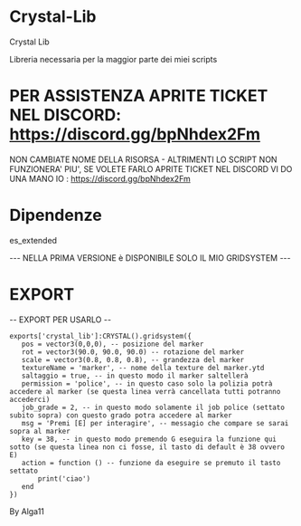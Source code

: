 # Crystal-Lib
Crystal Lib

Libreria necessaria per la maggior parte dei miei scripts

# PER ASSISTENZA APRITE TICKET NEL DISCORD: https://discord.gg/bpNhdex2Fm

NON CAMBIATE NOME DELLA RISORSA - ALTRIMENTI LO SCRIPT NON FUNZIONERA' PIU', SE VOLETE FARLO APRITE TICKET NEL DISCORD VI DO UNA MANO IO : https://discord.gg/bpNhdex2Fm

# Dipendenze

es_extended

--- NELLA PRIMA VERSIONE è DISPONIBILE SOLO IL MIO GRIDSYSTEM ---

# EXPORT

-- EXPORT PER USARLO --
 ```
exports['crystal_lib']:CRYSTAL().gridsystem({ 
    pos = vector3(0,0,0), -- posizione del marker
    rot = vector3(90.0, 90.0, 90.0) -- rotazione del marker
    scale = vector3(0.8, 0.8, 0.8), -- grandezza del marker
    textureName = 'marker', -- nome della texture del marker.ytd
    saltaggio = true, -- in questo modo il marker saltellerà
    permission = 'police', -- in questo caso solo la polizia potrà accedere al marker (se questa linea verrà cancellata tutti potranno accederci)
    job_grade = 2, -- in questo modo solamente il job police (settato subito sopra) con questo grado potra accedere al marker
    msg = 'Premi [E] per interagire', -- messagio che compare se sarai sopra al marker
    key = 38, -- in questo modo premendo G eseguira la funzione qui sotto (se questa linea non ci fosse, il tasto di default è 38 ovvero E)
    action = function () -- funzione da eseguire se premuto il tasto settato
        print('ciao')
    end
})
 ```
By Alga11
